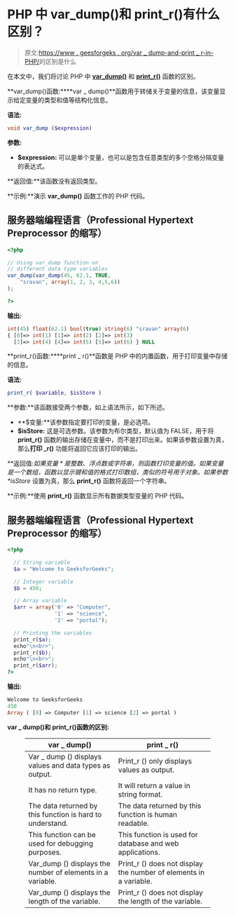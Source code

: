 # PHP 中 var_dump()和 print_r()有什么区别？

> 原文:[https://www . geesforgeks . org/var _ dump-and-print _ r-in-PHP/](https://www.geeksforgeeks.org/what-is-the-difference-between-var_dump-and-print_r-in-php/)的区别是什么

在本文中，我们将讨论 PHP 中 [**var_dump()**](https://www.geeksforgeeks.org/php-var_dump-function/) 和 [**print_r()**](https://www.geeksforgeeks.org/php-print_r-function/) 函数的区别。

**var_dump()函数:****var _ dump()**函数用于转储关于变量的信息，该变量显示给定变量的类型和值等结构化信息。

**语法:**

```php
void var_dump ($expression)
```

**参数:**

*   **$expression:** 可以是单个变量，也可以是包含任意类型的多个空格分隔变量的表达式。

**返回值:**该函数没有返回类型。

**示例:**演示 **var_dump()** 函数工作的 PHP 代码。

## 服务器端编程语言（Professional Hypertext Preprocessor 的缩写）

```php
<?php

// Using var_dump function on
// different data type variables
var_dump(var_dump(45, 62.1, TRUE, 
    "sravan", array(1, 2, 3, 4,5,6))
);

?>
```

**输出:**

```php
int(45) float(62.1) bool(true) string(6) "sravan" array(6) 
{ [0]=> int(1) [1]=> int(2) [2]=> int(3) 
  [3]=> int(4) [4]=> int(5) [5]=> int(6) } NULL
```

**print_r()函数:****print _ r()**函数是 PHP 中的内置函数，用于打印变量中存储的信息。

**语法:**

```php
print_r( $variable, $isStore )
```

**参数:**该函数接受两个参数，如上语法所示，如下所述。

*   **$变量:**该参数指定要打印的变量，是必选项。
*   **$isStore:** 这是可选参数。该参数为布尔类型，默认值为 FALSE，用于将 **print_r()** 函数的输出存储在变量中，而不是打印出来。如果该参数设置为真，那么**打印 _r()** 功能将返回它应该打印的输出。

**返回值:**如果*$变量*是整数、浮点数或字符串，则函数打印变量的值。如果变量是一个数组，函数以显示键和值的格式打印数组，类似的符号用于对象。如果参数 *$isStore* 设置为真，那么 **print_r()** 函数将返回一个字符串。

**示例:**使用 **print_r()** 函数显示所有数据类型变量的 PHP 代码。

## 服务器端编程语言（Professional Hypertext Preprocessor 的缩写）

```php
<?php

  // String variable
  $a = "Welcome to GeeksforGeeks";

  // Integer variable
  $b = 450;

  // Array variable
  $arr = array('0' => "Computer", 
               '1' => "science", 
               '2' => "portal");

  // Printing the variables
  print_r($a);
  echo"\n<br>";
  print_r($b);
  echo"\n<br>";
  print_r($arr);
?>
```

**输出:**

```php
Welcome to GeeksforGeeks 
450
Array ( [0] => Computer [1] => science [2] => portal )
```

**var _ dump()和 print_r()函数的区别:**

<figure class="table">

| **var _ dump()** | **print _ r()** |
| --- | --- |
| Var _ dump () displays values and data types as output. | Print_r () only displays values as output. |
| It has no return type. | It will return a value in string format. |
| The data returned by this function is hard to understand. | The data returned by this function is human readable. |
| This function can be used for debugging purposes. | This function is used for database and web applications. |
| Var_dump () displays the number of elements in a variable. | Print_r () does not display the number of elements in a variable. |
| Var_dump () displays the length of the variable. | Print_r () does not display the length of the variable. |

</figure>
